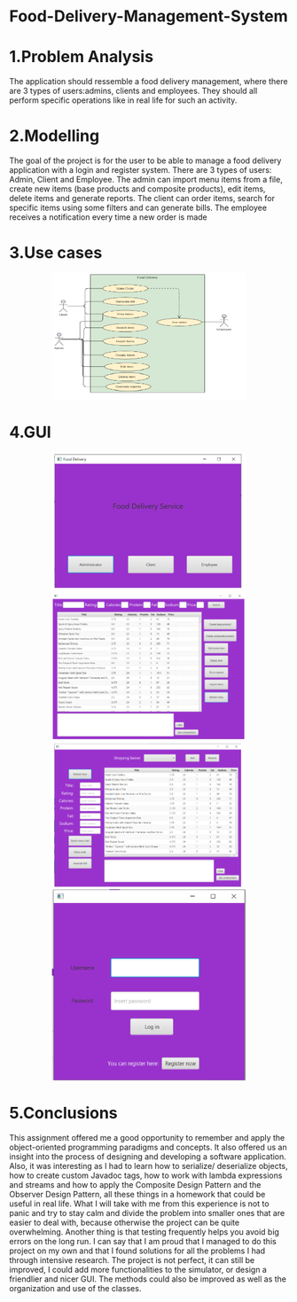 # Food-Delivery-Management-System
# 1.Problem Analysis
The application should ressemble a food delivery management, where there are 3 types of 
users:admins, clients and employees. They should all perform specific operations like in real life for such 
an activity.
# 2.Modelling
The goal of the project is for the user to be able to manage a food delivery application with a login 
and register system. There are 3 types of users: Admin, Client and Employee. The admin can import menu 
items from a file, create new items (base products and composite products), edit items, delete items and 
generate reports. The client can order items, search for specific items using some filters and can generate 
bills. The employee receives a notification every time a new order is made
# 3.Use cases 
<p align="center">
  <img src="https://github.com/sergiugaga14/Food-Delivery-Management-System/blob/master/use.png" width="350" title="">

</p>

# 4.GUI
<p align="center">
  
  <img src="https://github.com/sergiugaga14/Food-Delivery-Management-System/blob/master/u1.png" width="350" title="">
  
  <img src="https://github.com/sergiugaga14/Food-Delivery-Management-System/blob/master/u2.png" width="350" title="">
  
  <img src="https://github.com/sergiugaga14/Food-Delivery-Management-System/blob/master/u3.png" width="350" title="">
  
  <img src="https://github.com/sergiugaga14/Food-Delivery-Management-System/blob/master/u4.png" width="350" title="">

</p>

# 5.Conclusions

This assignment offered me a good opportunity to remember and apply the object-oriented programming 
paradigms and concepts. It also offered us an insight into the process of designing and developing a software 
application.
Also, it was interesting as I had to learn how to serialize/ deserialize objects, how to create custom Javadoc 
tags, how to work with lambda expressions and streams and how to apply the Composite Design Pattern and the 
Observer Design Pattern, all these things in a homework that could be useful in real life.
What I will take with me from this experience is not to panic and try to stay calm and divide the problem into 
smaller ones that are easier to deal with, because otherwise the project can be quite overwhelming. Another thing 
is that testing frequently helps you avoid big errors on the long run.
I can say that I am proud that I managed to do this project on my own and that I found solutions for all the 
problems I had through intensive research.
The project is not perfect, it can still be improved, I could add more functionalities to the simulator, or design 
a friendlier and nicer GUI. The methods could also be improved as well as the organization and use of the classes.

